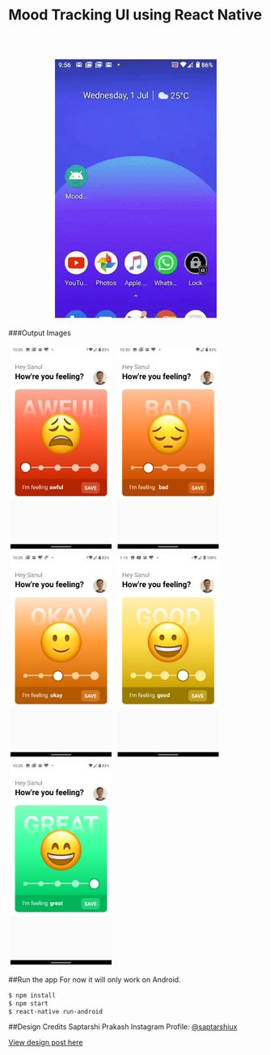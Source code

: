 # Mood Tracking UI using React Native
<br><br>

<p align="center">
<img style="padding:4px" src="/output/output.gif" width="320"/>
</p>

###Output Images
<p float="left">
  <img style="padding:4px" src="/output/awful_output.png" width="200" />
  <img style="padding:4px" src="/output/bad_output.png" width="200" /> 
  <img style="padding:4px" src="/output/okay_output.png" width="200" />
  <img style="padding:4px" src="/output/good_output.png" width="200" />
  <img style="padding:4px" src="/output/great_output.png" width="200" />
</p>

##Run the app
For now it will only work on Android.
```
$ npm install
$ npm start
$ react-native run-android

```

##Design Credits
Saptarshi Prakash
Instagram Profile: [@saptarshiux](https://instagram.com/saptarshiux?igshid=1bx0v75j6fjih)

[View design post here](https://www.instagram.com/p/B8ZNF4VjMv9/?igshid=1dya3zxr8wk0n)
